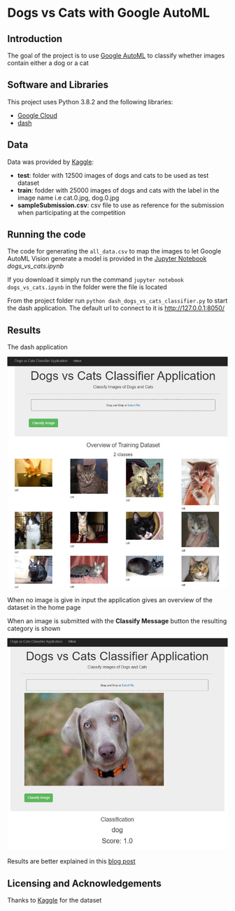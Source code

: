 # Dogs vs Cats with Google AutoML

## Introduction

The goal of the project is to use [Google AutoML](https://cloud.google.com/automl) to classify whether images contain either a dog or a cat

## Software and Libraries

This project uses Python 3.8.2 and the following libraries:

* [Google Cloud](https://pypi.org/project/google-cloud/)
* [dash](https://plot.ly/dash/)

## Data

Data was provided by [Kaggle](https://www.kaggle.com/c/dogs-vs-cats/data):
- **test**: folder with 12500 images of dogs and cats to be used as test dataset
- **train**: fodder with 25000 images of dogs and cats with the label in the image name i.e cat.0.jpg, dog.0.jpg
- **sampleSubmission.csv**: csv file to use as reference for the submission when participating at the competition

## Running the code

The code for generating the `all_data.csv` to map the images to let Google AutoML Vision generate a model is provided in the [Jupyter Notebook](http://ipython.org/notebook.html) _dogs_vs_cats.ipynb_

If you download it simply run the command `jupyter notebook dogs_vs_cats.ipynb` in the folder were the file is located

From the project folder run `python dash_dogs_vs_cats_classifier.py` to start the dash application. The default url to connect to it is http://127.0.0.1:8050/

## Results

The dash application 

![Home](images/home.JPG)

When no image is give in input the application gives an overview of the dataset in the home page

When an image is submitted with the **Classify Message** button the resulting category is shown

![Classification Result](images/classification_result.JPG)

Results are better explained in this [blog post](https://medium.com/@simone.rigoni01/)

## Licensing and Acknowledgements

Thanks to [Kaggle](https://www.kaggle.com/) for the dataset
